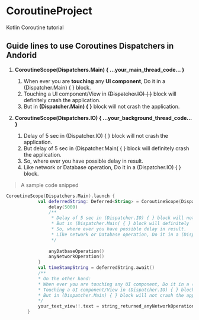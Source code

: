 # CoroutineProject
Kotlin Coroutine tutorial

## Guide lines to use Coroutines Dispatchers in Andorid

1. **CoroutineScope(Dispatchers.Main) { ...your_main_thread_code... }**
    1. When ever you are **touching** any **UI component**, Do it in a (Dispatcher.Main) { } block.
    2. Touching a UI component/View in ~~(Dispatcher.IO) { }~~ block will definitely crash the application.
    3. But in **(Dispatcher.Main) { }** block will not crash the application.

2. **CoroutineScope(Dispatchers.IO) { ...your_background_thread_code... }**
    1. Delay of 5 sec in (Dispatcher.IO) { } block will not crash the application.
    2. But delay of 5 sec in (Dispatcher.Main( { } block will definitely  crash the application.
    3. So, where ever you have possible delay in result.
    4. Like network or Database operation, Do it in a (Dispatcher.IO) { } block.

> A sample code snipped               
```kotlin
CoroutineScope(Dispatchers.Main).launch {
            val deferredString: Deferred<String> = CoroutineScope(Dispatchers.IO).async {
                delay(5000)
                /**
                 * Delay of 5 sec in (Dispatcher.IO) { } block will not crash the application.
                 * But in (Dispatcher.Main( { } block will definitely  crash the application.
                 * So, where ever you have possible delay in result.
                 * Like network or Database operation, Do it in a (Dispatcher.IO) { } block.
                 */
                
                anyDatbaseOperation()
                anyNetworkOperation()
            }
            val timeStampString = deferredString.await()
            /** 
            * On the other hand:
            * When ever you are touching any UI component, Do it in a (Dispatcher.Main) { } block.
            * Touching a UI component/View in (Dispatcher.IO) { } block will definitely crash the application.
            * But in (Dispatcher.Main) { } block will not crash the application.
            */
            your_text_view!!.text = string_returned_anyNetworkOperation_method
        }
```
